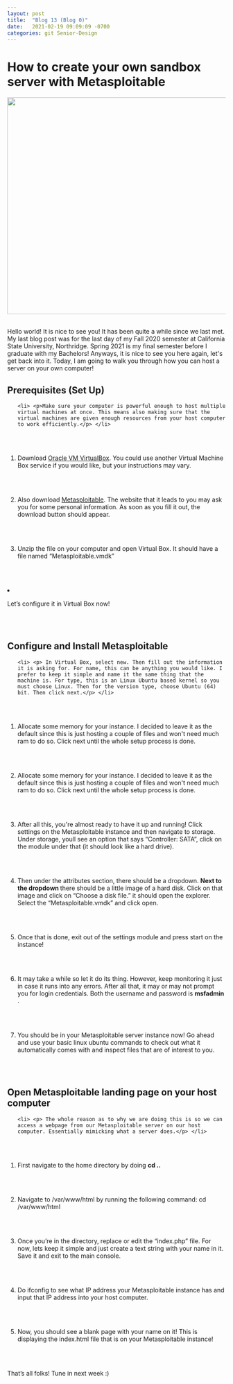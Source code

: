 ```yaml
---
layout: post
title:  "Blog 13 (Blog 0)"
date:   2021-02-19 09:09:09 -0700
categories: git Senior-Design
---
```


<html>
<style>

body {
background-image: url("https://images.unsplash.com/photo-1502239608882-93b729c6af43?ixlib=rb-1.2.1&ixid=eyJhcHBfaWQiOjEyMDd9&w=1000&q=80");
background-size: cover;
background-color:#C0C0C0;
}
html, body, h1, h2, h3, h4, h5, h6, p {
color:white;
}

</style>

<h1> How to create your own sandbox server with Metasploitable </h1>

<center> <img src="https://www.wikigain.com/wp-content/uploads/2017/01/metasploit-and-metasploitable.1280x600.jpg" draggable="false" height="500" width="900"> </center> 

<br> 

<p> Hello world! It is nice to see you! It has been quite a while since we last met. My last blog post was for the last day of my Fall 2020 semester at California State University, Northridge. Spring 2021 is my final semester before I graduate with my Bachelors! Anyways, it is nice to see you here again, let's get back into it. Today, I am going to walk you through how you can host a server on your own computer!

<h2> Prerequisites (Set Up) </h2>

 <ol type="1">
    
    <li> <p>Make sure your computer is powerful enough to host multiple virtual machines at once. This means also making sure that the virtual machines are given enough resources from your host computer to work efficiently.</p> </li>

<br> <br> 

 <li> <p>Download <a href="https://www.virtualbox.org/" target="_blank">Oracle VM VirtualBox</a>. You could use another Virtual Machine Box service if you would like, but your instructions may vary. </p> </li>

<br> <br> 

 <li> <p>Also download <a href="https://information.rapid7.com/download-metasploitable-2017.html" target="_blank">Metasploitable</a>. The website that it leads to you may ask you for some personal information. As soon as you fill it out, the download button should appear.</p> </li>

<br> <br> 

 <li> <p>Unzip the file on your computer and open Virtual Box. It should have a file named “Metasploitable.vmdk” </p> </li>

<br> <br> 

</ol>

 <li> <p>Let’s configure it in Virtual Box now!</p> </li>

<br> <br>

<h2> Configure and Install Metasploitable </h2>

 <ol type="1">
    
    <li> <p> In Virtual Box, select new. Then fill out the information it is asking for. For name, this can be anything you would like. I prefer to keep it simple and name it the same thing that the machine is. For type, this is an Linux Ubuntu based kernel so you must choose Linux. Then for the version type, choose Ubuntu (64) bit. Then click next.</p> </li>

<br> <br> 

 <li> <p>Allocate some memory for your instance. I decided to leave it as the default since this is just hosting a couple of files and won't need much ram to do so. Click next until the whole setup process is done. </p> </li>

<br> <br> 

 <li> <p>Allocate some memory for your instance. I decided to leave it as the default since this is just hosting a couple of files and won't need much ram to do so. Click next until the whole setup process is done. </p> </li>
<br> <br> 

 <li> <p>After all this, you're almost ready to have it up and running! Click settings on the Metasploitable instance and then navigate to storage. Under storage, youll see an option that says “Controller: SATA”, click on the module under that (it should look like a hard drive).</p> </li>

<br> <br> 

 <li> <p>Then under the attributes section, there should be a dropdown. <b> Next to the dropdown </b> there should be a little image of a hard disk. Click on that image and click on “Choose a disk file.”  it should open the explorer. Select the “Metasploitable.vmdk” and click open.</p> </li>

<br> <br> 

 <li> <p>Once that is done, exit out of the settings module and press start on the instance! </p> </li>

<br> <br> 

 <li> <p>It may take a while so let it do its thing. However, keep monitoring it just in case it runs into any errors. After all that, it may or may not prompt you for login credentials. Both the username and password is <b>msfadmin </b>. </p> </li>

<br> <br> 

 <li> <p>You should be in your Metasploitable server instance now! Go ahead and use your basic linux ubuntu commands to check out what it automatically comes with and inspect files that are of interest to you. </p> </li>

</ol>

<br> <br>

<h2> Open Metasploitable landing page on your host computer</h2>

 <ol type="1">
    
    <li> <p> The whole reason as to why we are doing this is so we can access a webpage from our Metasploitable server on our host computer. Essentially mimicking what a server does.</p> </li>

<br> <br> 

 <li> <p>First navigate to the home directory by doing <b>cd ..</b> </p> </li>

<br> <br>

<li> <p> Navigate to /var/www/html by running the following command: cd /var/www/html</p> </li>

<br> <br>

<li> <p>Once you’re in the directory, replace or edit the “index.php” file. For now, lets keep it simple and just create a text string with your name in it. Save it and exit to the main console.</p> </li>

<br> <br>

<li> <p> Do ifconfig to see what IP address your Metasploitable instance has and input that IP address into your host computer. </p> </li>

<br> <br>

<li> <p> Now, you  should see a blank page with your name on it! This is displaying the index.html file that is on your Metasploitable instance!</p> </li>

</ol>

<br> <br>

<p> That’s all folks! Tune in next week :) </p>

</html> 

